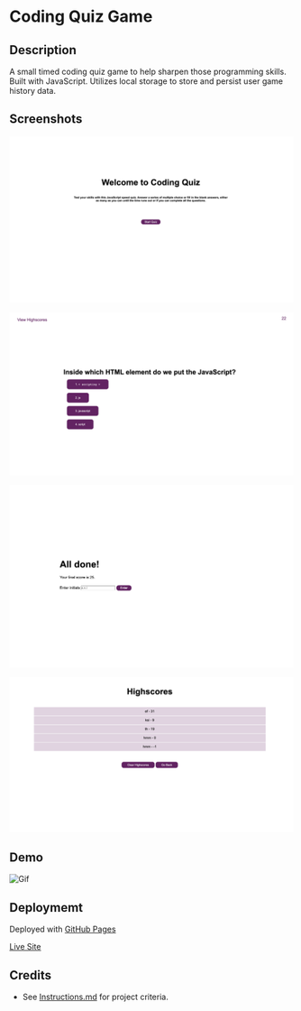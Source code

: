 # Coding Quiz Game

## Description

A small timed coding quiz game to help sharpen those programming skills. Built with JavaScript. Utilizes local storage to store and persist user game history data.

## Screenshots

![Screenshot 1](/Assets/images/screenshot1.png)

![Screenshot 2](/Assets/images/screenshot2.png)

![Screenshot 3](/Assets/images/screenshot3.png)

![Screenshot 4](/Assets/images/screenshot4.png)

## Demo

![Gif](/Assets/images/code-quiz.gif)
## Deploymemt

Deployed with [GitHub Pages](https://pages.github.com/)

[Live Site](https://loveliiivelaugh.github.io/nu-hw4-coding-quiz/)

## Credits

- See [Instructions.md](/Instructions.md) for project criteria.